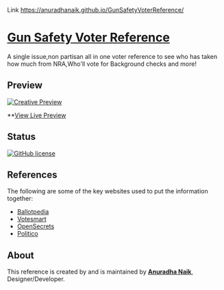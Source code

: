Link https://anuradhanaik.github.io/GunSafetyVoterReference/

# [Gun Safety Voter Reference](http://bit.ly/GunSafetyVoterReference)

A single issue,non partisan all in one voter reference to see who has taken how much from NRA,Who'll vote for Background checks and more!

## Preview

[![Creative Preview](https://image.ibb.co/e6ss7y/2018_06_13_12_55_gunsafetyvoterref_000webhostapp_com.png)](http://bit.ly/GunSafetyVoterReference)

**[View Live Preview](http://bit.ly/GunSafetyVoterReference)

## Status

[![GitHub license](https://img.shields.io/badge/license-MIT-blue.svg)](https://raw.githubusercontent.com/BlackrockDigital/startbootstrap-creative/master/LICENSE)


## References

The following are some of the key websites used to put the information together:
* [Ballotpedia](https://ballotpedia.org)
* [Votesmart](https://votesmart.org/)
* [OpenSecrets](https://www.opensecrets.org/)
* [Politico](https://www.politico.com/election-results/2018/)

## About


This reference is created by and is maintained by **[Anuradha Naik](http://bit.do/AnuradhaNaik)**, Designer/Developer.


